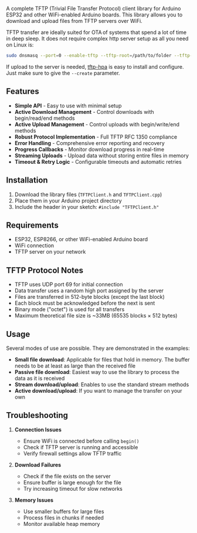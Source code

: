 A complete TFTP (Trivial File Transfer Protocol) client library for Arduino ESP32 and other WiFi-enabled Arduino boards. This library allows you to download and upload files from TFTP servers over WiFi. 

TFTP transfer are ideally suited for OTA of systems that spend a lot of time in deep sleep. It does not require complex http server setup as all you need on Linux is:
```bash
sudo dnsmasq --port=0 --enable-tftp --tftp-root=/path/to/folder --tftp-no-blocksize --user=root --group=root
```

If upload to the server is needed, [tftp-hpa](https://help.ubuntu.com/community/TFTP) is easy to install and configure. Just make sure to give the `--create` parameter.

## Features

- **Simple API** - Easy to use with minimal setup
- **Active Download Management** - Control downloads with begin/read/end methods
- **Active Upload Management** - Control uploads with begin/write/end methods
- **Robust Protocol Implementation** - Full TFTP RFC 1350 compliance
- **Error Handling** - Comprehensive error reporting and recovery
- **Progress Callbacks** - Monitor download progress in real-time
- **Streaming Uploads** - Upload data without storing entire files in memory
- **Timeout & Retry Logic** - Configurable timeouts and automatic retries

## Installation

1. Download the library files (`TFTPClient.h` and `TFTPClient.cpp`)
2. Place them in your Arduino project directory
3. Include the header in your sketch: `#include "TFTPClient.h"`

## Requirements

- ESP32, ESP8266, or other WiFi-enabled Arduino board
- WiFi connection
- TFTP server on your network

## TFTP Protocol Notes

- TFTP uses UDP port 69 for initial connection
- Data transfer uses a random high port assigned by the server
- Files are transferred in 512-byte blocks (except the last block)
- Each block must be acknowledged before the next is sent
- Binary mode ("octet") is used for all transfers
- Maximum theoretical file size is ~33MB (65535 blocks × 512 bytes)

## Usage

Several modes of use are possible. They are demonstrated in the examples:
 - **Small file download**: Applicable for files that hold in memory. The buffer needs to be at least as large than the received file
 - **Passive file download**: Easiest way to use the library to process the data as it is received
 - **Stream download/upload**: Enables to use the standard stream methods
 - **Active download/upload**: If you want to manage the transfer on your own

## Troubleshooting

1. **Connection Issues**
   - Ensure WiFi is connected before calling `begin()`
   - Check if TFTP server is running and accessible
   - Verify firewall settings allow TFTP traffic

2. **Download Failures**
   - Check if the file exists on the server
   - Ensure buffer is large enough for the file
   - Try increasing timeout for slow networks

3. **Memory Issues**
   - Use smaller buffers for large files
   - Process files in chunks if needed
   - Monitor available heap memory
